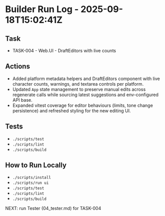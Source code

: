 # Builder Run Log - 2025-09-18T15:02:41Z

## Task
- TASK-004 - Web.UI - DraftEditors with live counts

## Actions
- Added platform metadata helpers and DraftEditors component with live character counts, warnings, and textarea controls per platform.
- Updated `App` state management to preserve manual edits across regenerate calls while sourcing latest suggestions and env-configured API base.
- Expanded vitest coverage for editor behaviours (limits, tone change persistence) and refreshed styling for the new editing UI.

## Tests
- `./scripts/test`
- `./scripts/lint`
- `./scripts/build`

## How to Run Locally
- `./scripts/install`
- `./scripts/run ui`
- `./scripts/test`
- `./scripts/lint`
- `./scripts/build`

NEXT: run Tester (04_tester.md) for TASK-004
